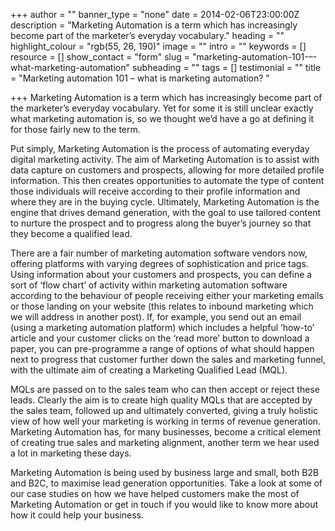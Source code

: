 +++
author = ""
banner_type = "none"
date = 2014-02-06T23:00:00Z
description = "Marketing Automation is a term which has increasingly become part of the marketer’s everyday vocabulary."
heading = ""
highlight_colour = "rgb(55, 26, 190)"
image = ""
intro = ""
keywords = []
resource = []
show_contact = "form"
slug = "marketing-automation-101-–-what-marketing-automation"
subheading = ""
tags = []
testimonial = ""
title = "Marketing automation 101 – what is marketing automation? "

+++
Marketing Automation is a term which has increasingly become part of the marketer’s everyday vocabulary. Yet for some it is still unclear exactly what marketing automation is, so we thought we’d have a go at defining it for those fairly new to the term.

Put simply, Marketing Automation is the process of automating everyday digital marketing activity. The aim of Marketing Automation is to assist with data capture on customers and prospects, allowing for more detailed profile information. This then creates opportunities to automate the type of content those individuals will receive according to their profile information and where they are in the buying cycle. Ultimately, Marketing Automation is the engine that drives demand generation, with the goal to use tailored content to nurture the prospect and to progress along the buyer’s journey so that they become a qualified lead.

There are a fair number of marketing automation software vendors now, offering platforms with varying degrees of sophistication and price tags. Using information about your customers and prospects, you can define a sort of ‘flow chart’ of activity within marketing automation software according to the behaviour of people receiving either your marketing emails or those landing on your website (this relates to inbound marketing which we will address in another post). If, for example, you send out an email (using a marketing automation platform) which includes a helpful ‘how-to’ article and your customer clicks on the ‘read more’ button to download a paper, you can pre-programme a range of options of what should happen next to progress that customer further down the sales and marketing funnel, with the ultimate aim of creating a Marketing Qualified Lead (MQL).

MQLs are passed on to the sales team who can then accept or reject these leads. Clearly the aim is to create high quality MQLs that are accepted by the sales team, followed up and ultimately converted, giving a truly holistic view of how well your marketing is working in terms of revenue generation. Marketing Automation has, for many businesses, become a critical element of creating true sales and marketing alignment, another term we hear used a lot in marketing these days.

Marketing Automation is being used by business large and small, both B2B and B2C, to maximise lead generation opportunities. Take a look at some of our case studies on how we have helped customers make the most of Marketing Automation or get in touch if you would like to know more about how it could help your business.
